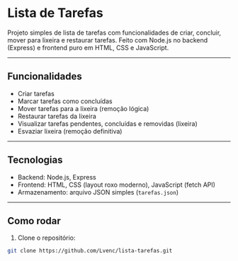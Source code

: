 # Lista de Tarefas

Projeto simples de lista de tarefas com funcionalidades de criar, concluir, mover para lixeira e restaurar tarefas. Feito com Node.js no backend (Express) e frontend puro em HTML, CSS e JavaScript.

---

## Funcionalidades

- Criar tarefas
- Marcar tarefas como concluídas
- Mover tarefas para a lixeira (remoção lógica)
- Restaurar tarefas da lixeira
- Visualizar tarefas pendentes, concluídas e removidas (lixeira)
- Esvaziar lixeira (remoção definitiva)

---

## Tecnologias

- Backend: Node.js, Express
- Frontend: HTML, CSS (layout roxo moderno), JavaScript (fetch API)
- Armazenamento: arquivo JSON simples (`tarefas.json`)

---

## Como rodar

1. Clone o repositório:
```bash
git clone https://github.com/Lvenc/lista-tarefas.git
